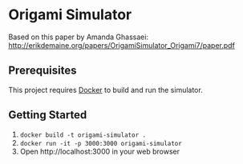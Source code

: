 # Origami Simulator

Based on this paper by Amanda Ghassaei: http://erikdemaine.org/papers/OrigamiSimulator_Origami7/paper.pdf

## Prerequisites

This project requires [Docker](https://www.docker.com/) to build and run the simulator.

## Getting Started

1. `docker build -t origami-simulator .`
2. `docker run -it -p 3000:3000 origami-simulator`
3. Open http://localhost:3000 in your web browser
